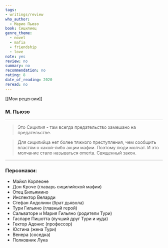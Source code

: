 ```yaml
---
tags: 
- writings/review
who_author:
  - Марио Пьюзо
book: Сицилиец
genre_theme:
  - novel
  - mafia
  - friendship
  - love
note: yes
review: no
summary: no
recommendation: no
rating: 8
date_of_reading: 2020
reread: no
---
```

[[Мои рецензии]]
### М. Пьюзо
---

> Это Сицилия - там всегда предательство замешано на предательстве.

> Для сицилийца нет более тяжкого преступления, чем сообщить властям о какой-либо акции мафии. Поэтому люди молчат. И это молчание стало называться omerta. Священный закон.
---
### Персонажи:
- Майкл Корлеоне
- Дон Кроче (главарь сицилийской мафии)
- Отец Бильямино
- Инспектор Веларди
- Стефан Андолини (брат дьявола)
- Тури Гильяно (главный герой)
- Сальваторе и Мария Гильяно (родители Тури)
- Гаспаре Пишотта (лучший друг Тури и иуда)
- Гектор Адонис (профессор)
- Юстина (жена Тури)
- Венера (соседка)
- Полковник Лука